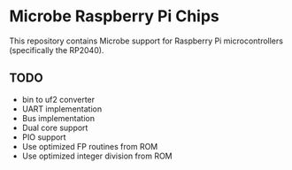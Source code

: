 # Microbe Raspberry Pi Chips

This repository contains Microbe support for Raspberry Pi microcontrollers (specifically the RP2040).

## TODO

* bin to uf2 converter
* UART implementation
* Bus implementation
* Dual core support
* PIO support
* Use optimized FP routines from ROM
* Use optimized integer division from ROM
